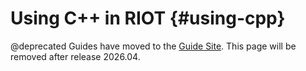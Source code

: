 Using C++ in RIOT    {#using-cpp}
==================

@deprecated Guides have moved to the [Guide Site](https://guide.riot-os.org/c_tutorials/using_cpp/).
This page will be removed after release 2026.04.

